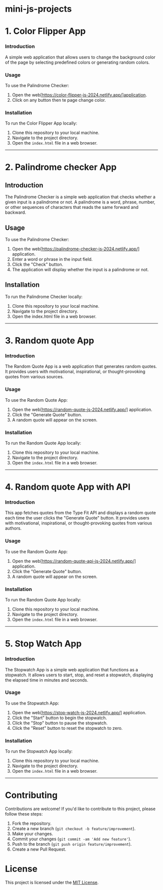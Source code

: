 # mini-js-projects

# 1. Color Flipper App

### Introduction

A simple web application that allows users to change the background color of the page by selecting predefined colors or generating random colors.

### Usage

To use the Palindrome Checker:

1. Open the web[https://color-flipper-js-2024.netlify.app/]application.
2. Click on any button then te page change color.


### Installation

To run the Color Flipper App locally:

1. Clone this repository to your local machine.
2. Navigate to the project directory.
3. Open the `index.html` file in a web browser.

---
# 2. Palindrome checker App

## Introduction
The Palindrome Checker is a simple web application that checks whether a given input is a palindrome or not. A palindrome is a word, phrase, number, or other sequences of characters that reads the same forward and backward.

## Usage
To use the Palindrome Checker:

1. Open the web[https://palindrome-checker-js-2024.netlify.app/] application.
2. Enter a word or phrase in the input field.
3. Click the "Check" button.
4. The application will display whether the input is a palindrome or not.

## Installation
To run the Palindrome Checker locally:

1. Clone this repository to your local machine.
2. Navigate to the project directory.
3. Open the index.html file in a web browser.

---

# 3. Random quote App
### Introduction

The Random Quote App is a web application that generates random quotes. It provides users with motivational, inspirational, or thought-provoking quotes from various sources.

### Usage

To use the Random Quote App:

1. Open the web[https://random-quote-js-2024.netlify.app/] application.
2. Click the "Generate Quote" button.
3. A random quote will appear on the screen.

### Installation

To run the Random Quote App locally:

1. Clone this repository to your local machine.
2. Navigate to the project directory.
3. Open the `index.html` file in a web browser.

---

# 4. Random quote App with API

### Introduction

This app fetches quotes from the Type Fit API and displays a random quote each time the user clicks the "Generate Quote" button. It provides users with motivational, inspirational, or thought-provoking quotes from various authors.

### Usage

To use the Random Quote App:

1. Open the web[https://random-quote-api-js-2024.netlify.app/] application.
2. Click the "Generate Quote" button.
3. A random quote will appear on the screen.

### Installation

To run the Random Quote App locally:

1. Clone this repository to your local machine.
2. Navigate to the project directory.
3. Open the `index.html` file in a web browser.

---

# 5. Stop Watch App

### Introduction

The Stopwatch App is a simple web application that functions as a stopwatch. It allows users to start, stop, and reset a stopwatch, displaying the elapsed time in minutes and seconds.

### Usage

To use the Stopwatch App:

1. Open the web[https://stop-watch-js-2024.netlify.app/] application.
2. Click the "Start" button to begin the stopwatch.
3. Click the "Stop" button to pause the stopwatch.
4. Click the "Reset" button to reset the stopwatch to zero.

### Installation

To run the Stopwatch App locally:

1. Clone this repository to your local machine.
2. Navigate to the project directory.
3. Open the `index.html` file in a web browser.
---

# Contributing

Contributions are welcome! If you'd like to contribute to this project, please follow these steps:

1. Fork the repository.
2. Create a new branch (`git checkout -b feature/improvement`).
3. Make your changes.
4. Commit your changes (`git commit -am 'Add new feature'`).
5. Push to the branch (`git push origin feature/improvement`).
6. Create a new Pull Request.

# License

This project is licensed under the [MIT License](LICENSE).